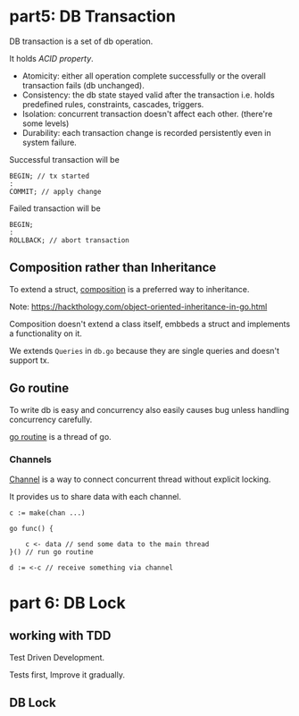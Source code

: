 # part5: DB Transaction

DB transaction is a set of db operation.

It holds *ACID property*.

- Atomicity: either all operation complete successfully or the overall transaction fails (db unchanged).
- Consistency: the db state stayed valid after the transaction i.e. holds predefined rules, constraints, cascades, triggers.
- Isolation: concurrent transaction doesn't affect each other. (there're some levels)
- Durability: each transaction change is recorded persistently even in system failure.

Successful transaction will be
```
BEGIN; // tx started
:
COMMIT; // apply change
```

Failed transaction will be
```
BEGIN;
:
ROLLBACK; // abort transaction
```

## Composition rather than Inheritance

To extend a struct, [composition](https://www.geeksforgeeks.org/composition-in-golang/) is
a preferred way to inheritance.

Note: https://hackthology.com/object-oriented-inheritance-in-go.html

Composition doesn't extend a class itself, embbeds a struct and implements a functionality on it.

We extends `Queries` in `db.go` because they are single queries and doesn't support tx.

## Go routine

To write db is easy and concurrency also easily causes bug unless handling concurrency carefully.

[go routine](https://golangbot.com/goroutines/) is a thread of go.

### Channels

[Channel](https://gobyexample.com/channels) is a way to connect concurrent thread
without explicit locking.

It provides us to share data with each channel.

```
c := make(chan ...)

go func() {

    c <- data // send some data to the main thread
}() // run go routine

d := <-c // receive something via channel

```

# part 6: DB Lock

## working with TDD

Test Driven Development.

Tests first, Improve it gradually.

## DB Lock
